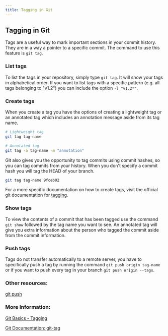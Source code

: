 ```yaml
---
title: Tagging in Git
---
```

## Tagging in Git

Tags are a useful way to mark important sections in your commit history. They are in a way a pointer to a specific commit. The command to use this feature is `git tag`.

### List tags
To list the tags in your repository, simply type `git tag`. It will show your tags in alphabetical order. If you want to list tags with a specific pattern (e.g. all tags belonging to "v1.2") you can include the option `-l "v1.2*"`.

### Create tags
When you create a tag you have the options of creating a lightweight tag or an annotated tag which includes an annotation message aside from its tag name.

```bash
# Lightweight tag
git tag tag-name

# Annotated tag
git tag -a tag-name -m "annotation"
```

Git also gives you the opportunity to tag commits using commit hashes, so you can tag commits from your history. When you don't specify a commit hash you will tag the HEAD of your branch.

```bash
git tag tag-name 9fceb02
```

For a more specific documentation on how to create tags, visit the official git documentation for <a href='https://git-scm.com/book/en/v2/Git-Basics-Tagging' target='_blank' rel='nofollow'>tagging</a>.

### Show tags
To view the contents of a commit that has been tagged use the command `git show` followed by the tag name you want to see. An annotated tag will give you extra information about the person who tagged the commit aside from the commit information.

### Push tags
Tags do not transfer automatically to a remote server, you have to specifically push a tag by running the command `git push origin tag-name` or if you want to push every tag in your branch `git push origin --tags`.

### Other resources:
<a href='https://guide.freecodecamp.org/git/git-push/' target='_blank' rel='nofollow'>git push</a>

### More Information:
<a href='https://git-scm.com/book/en/v2/Git-Basics-Tagging' target='_blank' rel='nofollow'>Git Basics - Tagging</a>

<a href='https://git-scm.com/docs/git-tag' target='_blank' rel='nofollow'>Git Documentation: git-tag</a>
